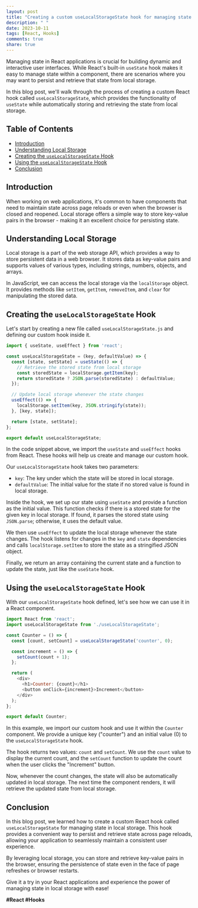 ```yaml
---
layout: post
title: "Creating a custom useLocalStorageState hook for managing state in local storage"
description: " "
date: 2023-10-11
tags: [React, Hooks]
comments: true
share: true
---
```


Managing state in React applications is crucial for building dynamic and interactive user interfaces. While React's built-in `useState` hook makes it easy to manage state within a component, there are scenarios where you may want to persist and retrieve that state from local storage.

In this blog post, we'll walk through the process of creating a custom React hook called `useLocalStorageState`, which provides the functionality of `useState` while automatically storing and retrieving the state from local storage.

## Table of Contents
- [Introduction](#introduction)
- [Understanding Local Storage](#understanding-local-storage)
- [Creating the `useLocalStorageState` Hook](#creating-the-uselocalstoragestate-hook)
- [Using the `useLocalStorageState` Hook](#using-the-uselocalstoragestate-hook)
- [Conclusion](#conclusion)

## Introduction

When working on web applications, it's common to have components that need to maintain state across page reloads or even when the browser is closed and reopened. Local storage offers a simple way to store key-value pairs in the browser - making it an excellent choice for persisting state.

## Understanding Local Storage

Local storage is a part of the web storage API, which provides a way to store persistent data in a web browser. It stores data as key-value pairs and supports values of various types, including strings, numbers, objects, and arrays.

In JavaScript, we can access the local storage via the `localStorage` object. It provides methods like `setItem`, `getItem`, `removeItem`, and `clear` for manipulating the stored data.

## Creating the `useLocalStorageState` Hook

Let's start by creating a new file called `useLocalStorageState.js` and defining our custom hook inside it.

```javascript
import { useState, useEffect } from 'react';

const useLocalStorageState = (key, defaultValue) => {
  const [state, setState] = useState(() => {
    // Retrieve the stored state from local storage
    const storedState = localStorage.getItem(key);
    return storedState ? JSON.parse(storedState) : defaultValue;
  });

  // Update local storage whenever the state changes
  useEffect(() => {
    localStorage.setItem(key, JSON.stringify(state));
  }, [key, state]);

  return [state, setState];
};

export default useLocalStorageState;
```

In the code snippet above, we import the `useState` and `useEffect` hooks from React. These hooks will help us create and manage our custom hook.

Our `useLocalStorageState` hook takes two parameters:
- `key`: The key under which the state will be stored in local storage.
- `defaultValue`: The initial value for the state if no stored value is found in local storage.

Inside the hook, we set up our state using `useState` and provide a function as the initial value. This function checks if there is a stored state for the given key in local storage. If found, it parses the stored state using `JSON.parse`; otherwise, it uses the default value.

We then use `useEffect` to update the local storage whenever the state changes. The hook listens for changes in the `key` and `state` dependencies and calls `localStorage.setItem` to store the state as a stringified JSON object.

Finally, we return an array containing the current state and a function to update the state, just like the `useState` hook.

## Using the `useLocalStorageState` Hook

With our `useLocalStorageState` hook defined, let's see how we can use it in a React component.

```javascript
import React from 'react';
import useLocalStorageState from './useLocalStorageState';

const Counter = () => {
  const [count, setCount] = useLocalStorageState('counter', 0);

  const increment = () => {
    setCount(count + 1);
  };

  return (
    <div>
      <h1>Counter: {count}</h1>
      <button onClick={increment}>Increment</button>
    </div>
  );
};

export default Counter;
```

In this example, we import our custom hook and use it within the `Counter` component. We provide a unique key ("counter") and an initial value (0) to the `useLocalStorageState` hook.

The hook returns two values: `count` and `setCount`. We use the `count` value to display the current count, and the `setCount` function to update the count when the user clicks the "Increment" button.

Now, whenever the count changes, the state will also be automatically updated in local storage. The next time the component renders, it will retrieve the updated state from local storage.

## Conclusion

In this blog post, we learned how to create a custom React hook called `useLocalStorageState` for managing state in local storage. This hook provides a convenient way to persist and retrieve state across page reloads, allowing your application to seamlessly maintain a consistent user experience.

By leveraging local storage, you can store and retrieve key-value pairs in the browser, ensuring the persistence of state even in the face of page refreshes or browser restarts.

Give it a try in your React applications and experience the power of managing state in local storage with ease!

**#React #Hooks**